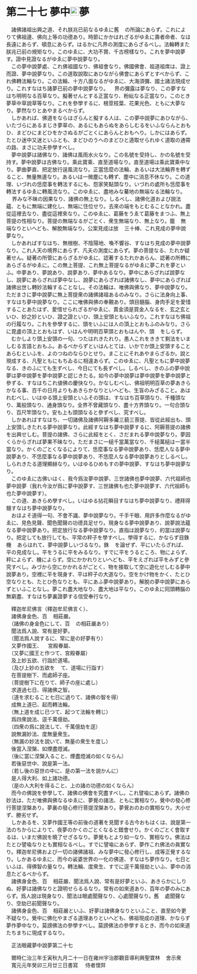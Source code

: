 # 第二十七 夢中<img width="24" height="24" src="_czjoylW.png" border="0">夢
　諸佛諸祖出興之道、それ朕兆已前なるゆゑに舊<img width="16" height="16" src="_cov6k_Y.png" border="0">の所論にあらず。これによりて佛祖邊、佛向上等の功德あり。時節にかかはれざるがゆゑに壽者命者、なほ長遠にあらず、頓息にあらず。はるかに凡界の測度にあらざるべし。法輪轉また朕兆已前の規矩なり。このゆゑに、大功不賞、千古榜樣なり。これを夢中說夢す。證中見證なるがゆゑに夢中說夢なり。  
　この夢中說夢處、これ佛祖國なり、佛祖會なり。佛國佛會、祖道祖席は、證上而證、夢中說夢なり。この道取說取にあひながら佛會にあらずとすべからず、これ佛轉法輪なり。この法輪、十方八面なるがゆゑに、大海須彌、國土諸法現成せり。これすなはち諸夢已前の夢中說夢なり。<img width="16" height="16" src="_chK5pJF.png" border="0">界の彌露は夢なり、この夢すなはち明明なる百草なり。擬著せんとする正當なり、粉紜なる正當なり。このとき夢草中草說草等なり。これを參學するに、根莖枝葉、花果光色、ともに大夢なり。夢然なりとあやまるべからず。  
　しかあれば、佛道をならはざらんと擬する人は、この夢中說夢にあひながら、いたづらにあるまじき夢草の、あるにもあらぬをあらしむるをいふならんとおもひ、まどひにまどひをかさぬるがごとくにあらんとおもへり。しかにはあらず。たとひ迷中又迷といふとも、まどひのうへのまどひと道取せられゆく道取の通霄の路、まさに功夫參學すべし。  
　夢中說夢は諸佛なり、諸佛は風雨水火なり。この名號を受持し、かの名號を受持す。夢中說夢は古佛なり。乘此寶乘、直至道場なり。直至道場は乘此寶乘中なり。夢曲夢直、把定放行逞風流なり。正當恁麼の法輪、あるいは大法輪界を轉ずること、無量無邊なり。あるいは一微塵にも轉ず、塵中に消息不休なり。この道理、いづれの恁麼事を轉法するにも、怨家笑點頭なり。いづれの處所も恁麼事を轉法するゆゑに轉風流なり。このゆゑに、盡地みな驀地の無端なる法輪なり。<img width="16" height="16" src="_chK5pJF.png" border="0">界みな不昧の因果なり、諸佛の無上なり。しるべし、諸佛化道および說法蘊、ともに無端に建化し、無端に住位せり。去來の端をもとむることなかれ。盡從這裡去なり、盡從這裡來なり。このゆゑに、葛藤をうゑて葛藤をまつふ、無上菩提の性相なり。菩提の無端なるがごとく、衆生無端なり、無上なり。籠<img width="16" height="16" src="_cTdai1G.png" border="0">無端なりといへども、解脫無端なり。公案見成は放<img width="16" height="16" src="_cfMK3Qe.png" border="0">三十棒、これ見成の夢中說夢なり。  
　しかあればすなはち、無根樹、不陰陽地、喚不響谷、すなはち見成の夢中說夢なり。これ人天の境界にあらず、凡夫の測度にあらず。夢の菩提なる、たれか疑著せん。疑著の所管にあらざるがゆゑに、認著するたれかあらん、認著の所轉にあらざるがゆゑに。この無上菩提、これ無上菩提なるがゆゑに夢これを夢といふ。中夢あり、夢說あり、說夢あり、夢中あるなり。夢中にあらざれば說夢なし、說夢にあらざれば夢中なし、說夢にあらざれば諸佛なし、夢中にあらざれば諸佛出世し轉妙法輪することなし。その法輪は、唯佛與佛なり、夢中說夢なり。ただまさに夢中說夢に無上菩提衆の諸佛諸祖あるのみなり。さらに法身向上事、すなはち夢中說夢なり。ここに唯佛與佛の奉覲あり。頭目髓腦、身肉手足を愛惜することあたはず、愛惜せられざるがゆゑに、賣金須是買金人なるを、玄之玄といひ、妙之妙といひ、證之證といひ、頭上安頭ともいふなり。これすなはち佛祖の行履なり。これを參學するに、頭をいふには人の頂上とおもふのみなり。さらに毘盧の頂上とおもはず、いはんや明明百草頭とおもはんや、頭<img width="16" height="16" src="_cL0Tw3v.png" border="0">をしらず。  
　むかしより頭上安頭の一句、つたはれきたれり。愚人これをききて剩法をいましむる言語とおもふ。あるべからずといはんとては、いかでか頭上安頭することあらむといふを、よのつねのならひとせり。まことにそれあやまらざるか。說と現成する、凡聖ともにもちゐるに相違あらず。このゆゑに、凡聖ともに夢中說夢なる、きのふにても生ずべし、今日にても長ずべし。しるべし、きのふの夢中說夢は夢中說夢を夢中說夢と認じきたる。如今の夢中說夢は夢中說夢を夢中說夢と參ずる、すなはちこれ値佛の慶快なり。かなしむべし、佛祖明明百草の夢あきらかなる事、百千の日月よりもあきらかなりといへども、生盲のみざること。あはれむべし、いはゆる頭上安頭といふその頭は、すなはち百草頭なり、千種頭なり、萬般頭なり、通身頭なり。全界不曾藏頭なり、盡十方界頭なり。一句合頭なり、百尺竿頭なり。安も上も頭頭なると參ずべし、究すべし。  
　しかあればすなはち、一切諸佛及諸佛阿耨多羅三藐三菩提、皆從此經出も、頭上安頭しきたれる夢中說夢なり。此經すなはち夢中說夢するに、阿耨菩提の諸佛を出興せしむ。菩提の諸佛、さらに此經をとく、さだまれる夢中說夢なり。夢因くらからざれば夢果不昧なり。ただまさに一槌千當萬當なり、千槌萬槌は一當半當なり。かくのごとくなるによりて、恁麼事なる夢中說夢あり、恁麼人なる夢中說夢あり、不恁麼事なる夢中說夢あり、不恁麼人なる夢中說夢ありとしるべし。しられきたる道理顯赫なり。いはゆるひめもすの夢中說夢、すなはち夢中說夢なり。  
　このゆゑに古佛いはく、我今爲汝夢中說夢、三世諸佛也夢中說夢、六代祖師也夢中說夢（我れ今汝が爲に夢中說夢す、三世諸佛も也た夢中說夢す、六代祖師も也た夢中說夢す）。  
　この道、あきらめ學すべし。いはゆる拈花瞬目すなはち夢中說夢なり、禮拜得髓すなはち夢中說夢なり。  
　おほよそ道得一句、不會不識、夢中說夢なり。千手千眼、用許多作麼なるがゆゑに、見色見聲、聞色聞聲の功德具足せり。現身なる夢中說夢あり、說夢說法蘊なる夢中說夢あり。把定放行なる夢中說夢なり。直指は說夢なり、的當は說夢なり。把定しても放行しても、平常の秤子を學すべし。學得するに、かならず目銖機<img width="16" height="16" src="_cwqrDpP.png" border="0">あらはれて、夢中說夢しいづるなり。銖<img width="16" height="16" src="_cwqrDpP.png" border="0">を論ぜず、平にいたらざれば、平の見成なし。平をうるに平をみるなり。すでに平をうるところ、物によらず、秤によらず、機によらず。空にかかれりといへども、平をえざれば平をみずと參究すべし。みづから空にかかれるがごとく、物を接取して空に遊化せしむる夢中說夢あり。空裡に平を現身す、平は秤子の大道なり。空をかけ物をかく、たとひ空なりとも、たとひ色なりとも、平にあふ夢中說夢あり。解脫の夢中說夢にあらずといふことなし。夢これ盡大地なり、盡大地は平なり。このゆゑに囘頭轉腦の無窮盡、すなはち夢裏證夢する信受奉行なり。  
  
　釋迦牟尼佛言（釋迦牟尼佛言く）、  
　諸佛身金色、百<img width="16" height="16" src="_cgtvPxM.png" border="0">相莊嚴。  
　（諸佛の身金色にして、百<img width="16" height="16" src="_cgtvPxM.png" border="0">の相莊嚴あり）  
　聞法爲人說、常有是好夢。  
　（聞法爲人說するに、常に是の好夢有り）  
　又夢作國王、<img width="16" height="16" src="_cI1YBsQ.png" border="0">宮殿眷屬、  
　（又夢に國王と作つて、宮殿眷屬）  
　及上妙五欲、行詣於道場。  
　（及び上妙の五欲を<img width="16" height="16" src="_cI1YBsQ.png" border="0">て、道場に行詣す）  
　在菩提樹下、而處師子座。  
　（菩提樹下に在りて、師子の座に處し）  
　求道過七日、得諸佛之智。  
　（道を求むること七日に過りて、諸佛の智を得）  
　成無上道已、起而轉法輪。  
　（無上道を成じ已つて、起つて法輪を轉じ）  
　爲四衆說法、逕千萬億劫。  
　（四衆の爲に說法して、千萬億劫を逕）  
　說無漏妙法、度無量衆生。  
　（無漏の妙法を說いて、無量の衆生を度し）  
　後當入涅槃、如煙盡燈滅。  
　（後に當に涅槃入ること、煙盡燈滅の如くならん）  
　若後惡世中、說是第一法。  
　（若し後の惡世の中に、是の第一法を說かんに）  
　是人得大利、如上諸功德。  
　（是の人大利を得ること、上の諸の功德の如くならん）  
　而今の佛說を參學して、諸佛の佛會を究盡すべし。これ譬喩にあらず。諸佛の妙法は、ただ唯佛與佛なるゆゑに、夢覺の諸法、ともに實相なり。覺中の發心修行菩提涅槃あり。夢裏の發心修行菩提涅槃あり。夢覺おのおの實相なり。大小せず、勝劣せず。  
　しかあるを、又夢作國王等の前後の道著を見聞する古今おもはくは、說是第一法のちからによりて、夜夢のかくのごとくなると錯會せり。かくのごとく會取するは、いまだ佛說を曉了せざるなり。夢覺もとより如一なり、實相なり。佛法はたとひ譬喩なりとも實相なるべし。すでに譬喩にあらず、夢作これ佛法の眞實なり。釋迦牟尼佛および一切の諸佛諸祖、みな夢中に發心修行し、成等正覺するなり。しかあるゆゑに、而今の裟婆世界の一化の佛道、すなはち夢作なり。七日といふは、得佛智の量なり。轉法輪、度衆生、すでに逕千萬億劫といふ、夢中の消息たどるべからず。  
　諸佛身金色、百<img width="16" height="16" src="_cgtvPxM.png" border="0">相莊嚴、聞法爲人說、常有是好夢といふ、あきらかにしりぬ、好夢は諸佛なりと證明せらるるなり。常有の如來道あり、百年の夢のみにあらず。爲人說は現身なり、聞法は眼處聞聲なり、心處聞聲なり。舊<img width="16" height="16" src="_czgRlZR.png" border="0">處聞聲なり、空劫已前聞聲なり。  
　諸佛身金色、百<img width="16" height="16" src="_cgtvPxM.png" border="0">相莊嚴といふ、好夢は諸佛身なりといふこと、直至如今更不疑なり。覺中に佛化やまざる道理ありといへども、佛祖現成の道理、かならず夢作夢中なり。莫謗佛法の參學すべし。莫謗佛法の參學するとき、而今の如來道たちまちに現成するなり。  
  
　正法眼藏夢中說夢第二十七  
  
　爾時仁治三年壬寅秋九月二十一日在雍州宇治郡觀音導利興聖寶林<img width="16" height="16" src="_cSQgioD.png" border="0">舍示衆  
　寬元元年癸卯三月廿三日書寫<img width="16" height="16" src="_cM1mr0_.png" border="0"> 侍者懷弉